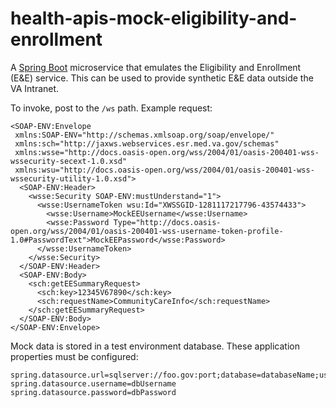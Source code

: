 # health-apis-mock-eligibility-and-enrollment

A [Spring Boot](https://spring.io/projects/spring-boot) microservice
that emulates the Eligibility and Enrollment (E&E) service.
This can be used to provide synthetic E&E data outside the VA Intranet.

To invoke, post to the `/ws` path. Example request:

```
<SOAP-ENV:Envelope
 xmlns:SOAP-ENV="http://schemas.xmlsoap.org/soap/envelope/"
 xmlns:sch="http://jaxws.webservices.esr.med.va.gov/schemas"
 xmlns:wsse="http://docs.oasis-open.org/wss/2004/01/oasis-200401-wss-wssecurity-secext-1.0.xsd"
 xmlns:wsu="http://docs.oasis-open.org/wss/2004/01/oasis-200401-wss-wssecurity-utility-1.0.xsd">
  <SOAP-ENV:Header>
    <wsse:Security SOAP-ENV:mustUnderstand="1">
      <wsse:UsernameToken wsu:Id="XWSSGID-1281117217796-43574433">
        <wsse:Username>MockEEUsername</wsse:Username>
        <wsse:Password Type="http://docs.oasis-open.org/wss/2004/01/oasis-200401-wss-username-token-profile-1.0#PasswordText">MockEEPassword</wsse:Password>
      </wsse:UsernameToken>
    </wsse:Security>
  </SOAP-ENV:Header>
  <SOAP-ENV:Body>
    <sch:getEESummaryRequest>
      <sch:key>12345V67890</sch:key>
      <sch:requestName>CommunityCareInfo</sch:requestName>
    </sch:getEESummaryRequest>
  </SOAP-ENV:Body>
</SOAP-ENV:Envelope>
```

Mock data is stored in a test environment database.
These application properties must be configured:

```
spring.datasource.url=sqlserver://foo.gov:port;database=databaseName;user=dbUsername;password=dbPassword;
spring.datasource.username=dbUsername
spring.datasource.password=dbPassword
```
